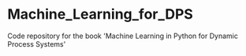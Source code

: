 # Machine_Learning_for_DPS
Code repository for the book 'Machine Learning in Python for Dynamic Process Systems'
